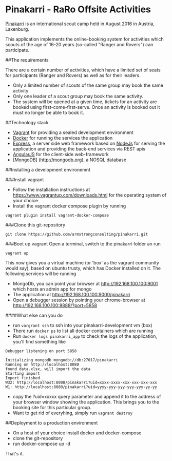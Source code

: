# Pinakarri - RaRo Offsite Activities

[Pinakarri](http://www.pinakarri.at) is an international scout camp held in August 2016 in Austria, Laxenburg.

This application implements the online-booking system for activities which scouts of the age of 16-20 years (so-called "Ranger and Rovers") can participate.

##The requirements

There are a certain number of activities, which have a limited set of seats for participants (Ranger and Rovers) as well as for their leaders.

* Only a limited number of scouts of the same group may book the same activity
* Only one leader of a scout group may book the same activity.
* The system will be opened at a given time, tickets for an activity are booked using first-come-first-serve. Once an activity is booked out it must no longer be able to book it.

##Technology stack

* [Vagrant](http://www.vagrantup.com) for providing a sealed development environment
* [Docker](http://www.docker.com) for running the services the application
* [Express](http://expressjs.com), a server side web framework based on [NodeJs](http://nodejs.org/) for serving the application and providing the back-end services via REST apis
* [AngularJS](http://angularjs.org) for the client-side web-framework
* [MongoDB] (http://mongodb.org), a NOSQL database


##Installing a development environemnt

###Install vagrant
* Follow the installation instructions at https://www.vagrantup.com/downloads.html for the operating system of your choice
* Install the vagrant docker compose plugin by running
```
vagrant plugin install vagrant-docker-compose
```

###Clone this git-repository
```
git clone https://github.com/armstrongconsulting/pinakarri.git
```

###Boot up vagrant
Open a terminal, switch to the pinakarri folder an run

```
vagrant up
````

This now gives you a virtual machine (or 'box' as the vagrant community would say), based on ubuntu trusty, which has Docker installed on it. The following services will be running

* MongoDb, you can point your browser at http://192.168.100.100:9001 which hosts an admin app for mongo
* The application at http://192.168.100.100:9000/pinakarri
* Open a debugger session by pointing your chrome-browser at http://192.168.100.100:8888/?port=5858

####What else can you do

* run ```vargrant ssh``` to ssh into your pinakarri-development vm (box)
* There run ```docker ps``` to list all docker containers which are running
* Run ```docker logs pinakarri_app``` to check the logs of the application, you'll find something like 

```
Debugger listening on port 5858

Initializing mongodb mongodb://db:27017/pinakarri
Running on http://localhost:8080
found data.xlsx, will import the data
Starting import
Import finished
W32: http://localhost:8080/pinakarri?uid=xxxx-xxxx-xxx-xxx-xxx-xxx
W1: http://localhost:8080/pinakarri?uid=yyyy-yyy-yyy-yyy-yyy-yy-yy
```
* copy the ?uid=xxxxx query parameter and append it to the address of your browser window showing the application. This brings you to the booking site for this particular group.
* Want to get rid of everyhing, simply run ```vagrant destroy```


##Deployment to a production environment
* On a host of your choice install docker and docker-compose
* clone the git-repository
* run docker-compose up -d

That's it.
